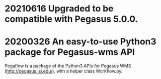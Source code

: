 
# 20210616 Upgraded to be compatible with Pegasus 5.0.0.

# 20200326 An easy-to-use Python3 package for Pegasus-wms API

Pegaflow is a package of the Python3 APIs for Pegasus WMS (http://pegasus.isi.edu/), with a helper class Workflow.py.
